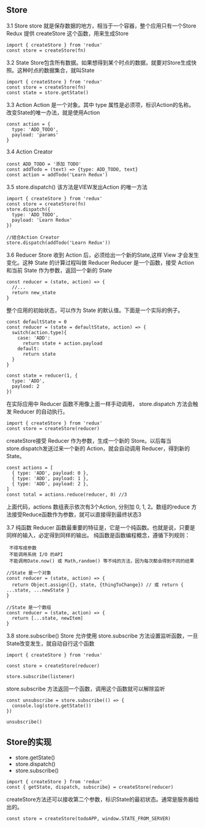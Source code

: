 ## Store
3.1 Store
store 就是保存数据的地方，相当于一个容器，整个应用只有一个Store
Redux 提供 createStore 这个函数，用来生成Store
```
import { createStore } from 'redux'
const store = createStore(fn)
```

3.2 State
Store包含所有数据。如果想得到某个时点的数据，就要对Store生成快照。这种时点的数据集合，就叫State
```
import { createStore } from 'redux'
const store = createStore(fn)
const state = store.getState()
```

3.3 Action
Action 是一个对象。其中 type 属性是必须项，标识Action的名称。改变State的唯一办法，就是使用Action
```
const action = {
  type: 'ADD_TODO',
  payload: 'params'
}
```

3.4 Action Creator
```
const ADD_TODO = '添加 TODO'
const addTodo = (text) => {type: ADD_TODO, text}
const action = addTodo('Learn Redux')
```

3.5 store.dispatch()
该方法是VIEW发出Action 的唯一方法
```
import { createStore } from 'redux'
const store = createStore(fn)
store.dispatch({
  type: 'ADD_TODO',
  payload: 'Learn Redux'
})

//结合Action Creator
store.dispatch(addTodo('Learn Redux'))
```

3.6 Reducer
Store 收到 Action 后，必须给出一个新的State,这样 View 才会发生变化。这种 State 的计算过程叫做 Reducer
Reducer 是一个函数，接受 Action 和当前 State 作为参数，返回一个新的 State
```
const reducer = (state, action) => {
  //...
  return new_state
}
```
整个应用的初始状态，可以作为 State 的默认值。下面是一个实际的例子。
```
const defaultState = 0
const reducer = (state = defaultState, action) => {
  switch(action.type){
    case: 'ADD':
      return state + action.payload
    default:
      return state
  }
}

const state = reducer(1, {
  type: 'ADD',
  payload: 2
})
```
在实际应用中 Reducer 函数不用像上面一样手动调用， store.dispatch 方法会触发 Reducer 的自动执行。
```
import { createStore } from 'redux'
const store = createStore(reducer)
```
createStore接受 Reducer 作为参数，生成一个新的 Store。以后每当store.dispatch发送过来一个新的 Action，就会自动调用 Reducer，得到新的 State。

```
const actions = [
  { type: 'ADD', payload: 0 },
  { type: 'ADD', payload: 1 },
  { type: 'ADD', payload: 2 },
]
const total = actions.reduce(reducer, 0) //3
```
上面代码，actions 数组表示依次有3个Action, 分别加 0, 1, 2。数组的reduce 方法接受Reduce函数作为参数，就可以直接得到最终状态3

3.7 纯函数
Reducer 函数最重要的特征是，它是一个纯函数。也就是说，只要是同样的输入，必定得到同样的输出。
纯函数是函数编程概念，遵循下列规则：
```
 不得写成参数
 不能调用系统 I/O 的API
 不能调用Date.now() 或 Math,random() 等不纯的方法，因为每次都会得到不同的结果
```

```
//State 是一个对象
const reducer = (state, action) => {
  return Object.assign({}, state, {thingToChange}) // 或 return { ...state, ...newState }
}

//State 是一个数组
const reducer = (state, action) => {
  return [...state, newItem]
}
```

3.8 store.subscribe()
Store 允许使用 store.subscribe 方法设置监听函数，一旦State改变发生，就自动自行这个函数
```
import { createStore } from 'redux'

const store = createStore(reducer)

store.subscribe(listener)
```
store.subscribe 方法返回一个函数，调用这个函数就可以解除监听
```
const unsubscribe = store.subscribe(() => {
  console.log(store.getState())
})

unsubscribe()
```

## Store的实现
- store.getState()
- store.dispatch()
- store.subscribe()

```
import { createStore } from 'redux'
const { getState, dispatch, subscribe} = createStore(reducer)
```
createStore方法还可以接收第二个参数，标识State的最初状态。通常是服务器给出的。
```
const store = createStore(todoAPP, window.STATE_FROM_SERVER)
```
